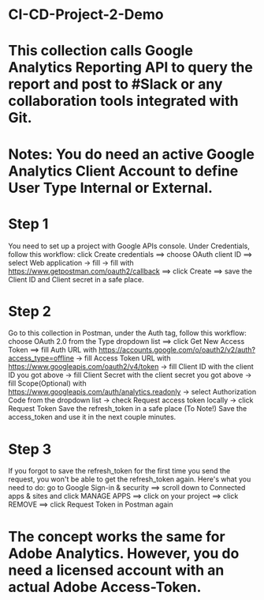 # CI-CD-Project-2-Demo

# This collection calls Google Analytics Reporting API to query the report and post to #Slack or any collaboration tools integrated with Git.

# Notes: You do need an active Google Analytics Client Account to define User Type Internal or External. 

# Step 1
You need to set up a project with Google APIs console. Under Credentials, follow this workflow: click Create credentials ==> choose OAuth client ID ==> select Web application -> fill -> fill with https://www.getpostman.com/oauth2/callback ==> click Create ==> save the Client ID and Client secret in a safe place.

# Step 2
Go to this collection in Postman, under the Auth tag, follow this workflow: choose OAuth 2.0 from the Type dropdown list ==> click Get New Access Token ==> fill Auth URL with https://accounts.google.com/o/oauth2/v2/auth?access_type=offline -> fill Access Token URL with https://www.googleapis.com/oauth2/v4/token -> fill Client ID with the client ID you got above -> fill Client Secret with the client secret you got above -> fill Scope(Optional) with https://www.googleapis.com/auth/analytics.readonly -> select Authorization Code from the dropdown list -> check Request access token locally -> click Request Token
Save the refresh_token in a safe place (To Note!)
Save the access_token and use it in the next couple minutes.

# Step 3
If you forgot to save the refresh_token for the first time you send the request, you won't be able to get the refresh_token again. Here's what you need to do: go to Google Sign-in & security ==> scroll down to Connected apps & sites and click MANAGE APPS ==> click on your project ==> click REMOVE ==> click Request Token in Postman again

# The concept works the same for Adobe Analytics. However, you do need a licensed account with an actual Adobe Access-Token. 
